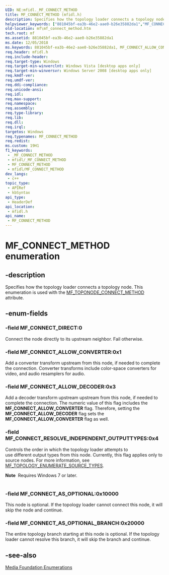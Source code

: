 ```yaml
---
UID: NE:mfidl._MF_CONNECT_METHOD
title: MF_CONNECT_METHOD (mfidl.h)
description: Specifies how the topology loader connects a topology node.
helpviewer_keywords: ["881045bf-ea3b-46e2-aae0-b26e35882da1","MF_CONNECT_ALLOW_CONVERTER","MF_CONNECT_ALLOW_DECODER","MF_CONNECT_AS_OPTIONAL","MF_CONNECT_AS_OPTIONAL_BRANCH","MF_CONNECT_DIRECT","MF_CONNECT_METHOD","MF_CONNECT_METHOD enumeration [Media Foundation]","MF_CONNECT_RESOLVE_INDEPENDENT_OUTPUTTYPES","mf.mf_connect_method","mfidl/MF_CONNECT_ALLOW_CONVERTER","mfidl/MF_CONNECT_ALLOW_DECODER","mfidl/MF_CONNECT_AS_OPTIONAL","mfidl/MF_CONNECT_AS_OPTIONAL_BRANCH","mfidl/MF_CONNECT_DIRECT","mfidl/MF_CONNECT_METHOD","mfidl/MF_CONNECT_RESOLVE_INDEPENDENT_OUTPUTTYPES"]
old-location: mf\mf_connect_method.htm
tech.root: mf
ms.assetid: 881045bf-ea3b-46e2-aae0-b26e35882da1
ms.date: 12/05/2018
ms.keywords: 881045bf-ea3b-46e2-aae0-b26e35882da1, MF_CONNECT_ALLOW_CONVERTER, MF_CONNECT_ALLOW_DECODER, MF_CONNECT_AS_OPTIONAL, MF_CONNECT_AS_OPTIONAL_BRANCH, MF_CONNECT_DIRECT, MF_CONNECT_METHOD, MF_CONNECT_METHOD enumeration [Media Foundation], MF_CONNECT_RESOLVE_INDEPENDENT_OUTPUTTYPES, mf.mf_connect_method, mfidl/MF_CONNECT_ALLOW_CONVERTER, mfidl/MF_CONNECT_ALLOW_DECODER, mfidl/MF_CONNECT_AS_OPTIONAL, mfidl/MF_CONNECT_AS_OPTIONAL_BRANCH, mfidl/MF_CONNECT_DIRECT, mfidl/MF_CONNECT_METHOD, mfidl/MF_CONNECT_RESOLVE_INDEPENDENT_OUTPUTTYPES
req.header: mfidl.h
req.include-header: 
req.target-type: Windows
req.target-min-winverclnt: Windows Vista [desktop apps only]
req.target-min-winversvr: Windows Server 2008 [desktop apps only]
req.kmdf-ver: 
req.umdf-ver: 
req.ddi-compliance: 
req.unicode-ansi: 
req.idl: 
req.max-support: 
req.namespace: 
req.assembly: 
req.type-library: 
req.lib: 
req.dll: 
req.irql: 
targetos: Windows
req.typenames: MF_CONNECT_METHOD
req.redist: 
ms.custom: 19H1
f1_keywords:
 - _MF_CONNECT_METHOD
 - mfidl/_MF_CONNECT_METHOD
 - MF_CONNECT_METHOD
 - mfidl/MF_CONNECT_METHOD
dev_langs:
 - c++
topic_type:
 - APIRef
 - kbSyntax
api_type:
 - HeaderDef
api_location:
 - mfidl.h
api_name:
 - MF_CONNECT_METHOD
---
```


# MF_CONNECT_METHOD enumeration


## -description

Specifies how the topology loader connects a topology node. This enumeration is used with the <a href="/windows/desktop/medfound/mf-toponode-connect-method-attribute">MF_TOPONODE_CONNECT_METHOD</a> attribute.

## -enum-fields

### -field MF_CONNECT_DIRECT:0

Connect the node directly to its upstream neighbor. Fail otherwise.

### -field MF_CONNECT_ALLOW_CONVERTER:0x1

Add a converter transform upstream from this node, if needed to complete the connection. Converter transforms include color-space converters for video, and audio resamplers for audio.

### -field MF_CONNECT_ALLOW_DECODER:0x3

Add a decoder transform upstream upstream from this node, if needed to complete the connection. The numeric value of this flag includes the <b>MF_CONNECT_ALLOW_CONVERTER</b> flag. Therefore, setting the <b>MF_CONNECT_ALLOW_DECODER</b> flag sets the <b>MF_CONNECT_ALLOW_CONVERTER</b> flag as well.

### -field MF_CONNECT_RESOLVE_INDEPENDENT_OUTPUTTYPES:0x4

Controls the order in which the topology loader attempts to  
            use different output types from this node. Currently, this flag applies only to source nodes. For more information, see <a href="/windows/desktop/medfound/mf-topology-enumerate-source-types">MF_TOPOLOGY_ENUMERATE_SOURCE_TYPES</a>. 

<div class="alert"><b>Note</b>  Requires Windows 7 or later.</div>
<div> </div>

### -field MF_CONNECT_AS_OPTIONAL:0x10000

This node is optional. If the topology loader cannot connect this node, it will skip the node and continue.

### -field MF_CONNECT_AS_OPTIONAL_BRANCH:0x20000

The entire topology branch starting at this node is optional. If the topology loader cannot resolve this branch, it will skip the branch and continue.

## -see-also

<a href="/windows/desktop/medfound/media-foundation-enumerations">Media Foundation Enumerations</a>
